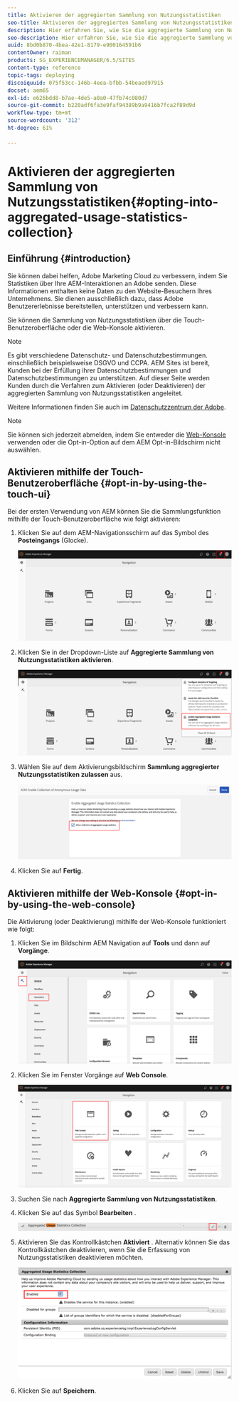 ```yaml
---
title: Aktivieren der aggregierten Sammlung von Nutzungsstatistiken
seo-title: Aktivieren der aggregierten Sammlung von Nutzungsstatistiken
description: Hier erfahren Sie, wie Sie die aggregierte Sammlung von Nutzungsstatistiken aktivieren können.
seo-description: Hier erfahren Sie, wie Sie die aggregierte Sammlung von Nutzungsstatistiken aktivieren können.
uuid: 8bd0b870-4bea-42e1-8179-e900164591b6
contentOwner: raiman
products: SG_EXPERIENCEMANAGER/6.5/SITES
content-type: reference
topic-tags: deploying
discoiquuid: 075f53cc-146b-4eea-bfbb-54beaed97915
docset: aem65
exl-id: e626bdd8-b7ae-4de5-a0a0-47fb74c080d7
source-git-commit: b220adf6fa3e9faf94389b9a9416b7fca2f89d9d
workflow-type: tm+mt
source-wordcount: '312'
ht-degree: 61%

---
```


# Aktivieren der aggregierten Sammlung von Nutzungsstatistiken{#opting-into-aggregated-usage-statistics-collection}

## Einführung {#introduction}

Sie können dabei helfen, Adobe Marketing Cloud zu verbessern, indem Sie Statistiken über Ihre AEM-Interaktionen an Adobe senden. Diese Informationen enthalten keine Daten zu den Website-Besuchern Ihres Unternehmens. Sie dienen ausschließlich dazu, dass Adobe Benutzererlebnisse bereitstellen, unterstützen und verbessern kann.

Sie können die Sammlung von Nutzungsstatistiken über die Touch-Benutzeroberfläche oder die Web-Konsole aktivieren.

>[!NOTE]
>
>Es gibt verschiedene Datenschutz- und Datenschutzbestimmungen. einschließlich beispielsweise DSGVO und CCPA. AEM Sites ist bereit, Kunden bei der Erfüllung ihrer Datenschutzbestimmungen und Datenschutzbestimmungen zu unterstützen. Auf dieser Seite werden Kunden durch die Verfahren zum Aktivieren (oder Deaktivieren) der aggregierten Sammlung von Nutzungsstatistiken angeleitet.
>
>Weitere Informationen finden Sie auch im [Datenschutzzentrum der Adobe](https://www.adobe.com/privacy.html).

>[!NOTE]
>
>Sie können sich jederzeit abmelden, indem Sie entweder die [Web-Konsole](/help/sites-deploying/opt-in-aggregated-usage-statistics.md#opt-in-by-using-the-web-console) verwenden oder die Opt-in-Option auf dem AEM Opt-in-Bildschirm nicht auswählen.

## Aktivieren mithilfe der Touch-Benutzeroberfläche {#opt-in-by-using-the-touch-ui}

Bei der ersten Verwendung von AEM können Sie die Sammlungsfunktion mithilfe der Touch-Benutzeroberfläche wie folgt aktivieren:

1. Klicken Sie auf dem AEM-Navigationsschirm auf das Symbol des **Posteingangs** (Glocke).

   ![usage_statistics_navigationscreen](assets/usage_statisticsnavigationscreen.png)

1. Klicken Sie in der Dropdown-Liste auf **Aggregierte Sammlung von Nutzungsstatistiken aktivieren**.

   ![usage_statistics_navigationscreen2](assets/usage_statisticsnavigationscreen2.png)

1. Wählen Sie auf dem Aktivierungsbildschirm **Sammlung aggregierter Nutzungsstatistiken zulassen** aus.

   ![usage_statisticsOpt-inScreen](assets/usage_statisticsopt-inscreen.png)

1. Klicken Sie auf **Fertig**.

## Aktivieren mithilfe der Web-Konsole  {#opt-in-by-using-the-web-console}

Die Aktivierung (oder Deaktivierung) mithilfe der Web-Konsole funktioniert wie folgt:

1. Klicken Sie im Bildschirm AEM Navigation auf **Tools** und dann auf **Vorgänge**.

   ![usage_statistics_sopsdashboard](assets/usage_statisticsopsdashboard.png)

1. Klicken Sie im Fenster Vorgänge auf **Web Console**.

   ![usage_statistics_webconsole](assets/usage_statisticswebconsole.png)

1. Suchen Sie nach **Aggregierte Sammlung von Nutzungsstatistiken**.
1. Klicken Sie auf das Symbol **Bearbeiten** .

   ![usage_statistics_scollesedit](assets/usage_statisticscollectionedit.png)

1. Aktivieren Sie das Kontrollkästchen **Aktiviert** . Alternativ können Sie das Kontrollkästchen deaktivieren, wenn Sie die Erfassung von Nutzungsstatistiken deaktivieren möchten.

   ![usage_statistics_select](assets/usage_statisticsselect.png)

1. Klicken Sie auf **Speichern**.
